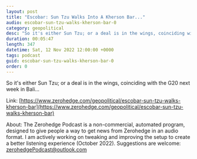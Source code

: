 ```yaml
---
layout: post
title: "Escobar: Sun Tzu Walks Into A Kherson Bar..."
audio: escobar-sun-tzu-walks-kherson-bar-0
category: geopolitical
desc: "So it's either Sun Tzu; or a deal is in the wings, coinciding with the G20 next week in Bali..."
duration: 00:05:47
length: 347
datetime: Sat, 12 Nov 2022 12:00:00 +0000
tags: podcast
guid: escobar-sun-tzu-walks-kherson-bar-0
order: 0
---
```

So it's either Sun Tzu; or a deal is in the wings, coinciding with the G20 next week in Bali...

Link: [https://www.zerohedge.com/geopolitical/escobar-sun-tzu-walks-kherson-bar](https://www.zerohedge.com/geopolitical/escobar-sun-tzu-walks-kherson-bar)

About: The Zerohedge Podcast is a non-commercial, automated program, designed to give people a way to get news from Zerohedge in an audio format.  I am actively working on tweaking and improving the setup to create a better listening experience (October 2022).  Suggestions are welcome: [zerohedgePodcast@outlook.com](mailto:zerohedgePodcast@outlook.com)